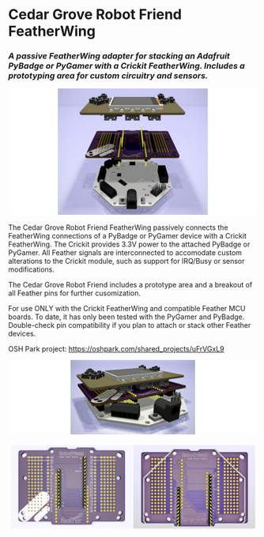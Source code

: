 # Cedar Grove Robot Friend FeatherWing

### _A passive FeatherWing adapter for stacking an Adafruit PyBadge or PyGamer with a Crickit FeatherWing. Includes a prototyping area for custom circuitry and sensors._

![Image of Module](https://github.com/CedarGroveStudios/Robot_Friend_FeatherWing/blob/master/photos%20and%20graphics/CG_Robot_Friend_EXPLODED_wide.png)

The Cedar Grove Robot Friend FeatherWing passively connects the FeatherWing connections of a PyBadge or PyGamer device with a Crickit FeatherWing. The Crickit provides 3.3V power to the attached PyBadge or PyGamer. All Feather signals are interconnected to accomodate custom alterations to the Crickit module, such as support for IRQ/Busy or sensor modifications.

The Cedar Grove Robot Friend includes a prototype area and a breakout of all Feather pins for further cusomization.

For use ONLY with the Crickit FeatherWing and compatible Feather MCU boards. To date, it has only been tested with the PyGamer and PyBadge. Double-check pin compatibility if you plan to attach or stack other Feather devices.

OSH Park project: https://oshpark.com/shared_projects/uFrVGxL9

![Image of Module](https://github.com/CedarGroveStudios/Robot_Friend_FeatherWing/blob/master/photos%20and%20graphics/CG_Robot_Friend_GLAM_seated_wide.png)

![Image of Module](https://github.com/CedarGroveStudios/Robot_Friend_FeatherWing/blob/master/photos%20and%20graphics/CG_Robot_Friend_COMBO_wide.png)


